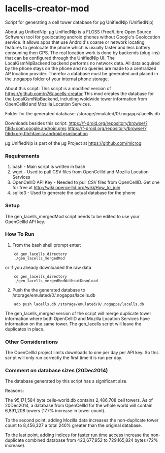 lacells-creator-mod
===================

Script for generating a cell tower database for µg UnifiedNlp (UnifiedNlp)

About µg UnifiedNlp:
µg UnifiedNlp is a FLOSS (Free/Libre Open Source Software) tool for geolocating android phones without Google's Geolocation service. It allows apps that use Android's coarse or network locating features to geolocate the phone which is usually faster and less battery consuming then GPS. 
The real location work is done by backends (plug-ins) that can be configured through the UnifiedNlp UI. 
The LocalGsmNlpBackend backend performs no network data. All data acquired by the phone stays on the phone and no queries are made to a centralized AP location provider.
Therefor a database must be generated and placed in the .nogapps folder of your internal phone storage.

About this script:
This script is a modified version of https://github.com/n76/lacells-creator
This mod creates the database for the LocalGsmNlpBackend, including woldwide tower information from OpenCellId and Mozilla Location Services.

Folder for the generated database: 
/storage/emulated/0/.nogapps/lacells.db

Downloads besides this script:
https://f-droid.org/repository/browse/?fdid=com.google.android.gms
https://f-droid.org/repository/browse/?fdid=org.fitchfamily.android.gsmlocation

µg UnifiedNlp is part of the μg Project at https://github.com/microg 



### Requirements

1. bash - Main script is written in bash
2. wget - Used to pull CSV files from OpenCellId and Mozilla Location Services
3. OpenCellID API Key - Needed to pull CSV files from OpenCellID. Get one for free at http://wiki.opencellid.org/wiki/How_to_join
4. sqlite3 - Used to generate the actual database for the phone

### Setup
The gen_lacells_mergedMod script needs to be edited to use your OpenCellId API key.

### How To Run
1. From the bash shell prompt enter:

```
	cd gen_lacells_directory
	./gen_lacells_mergedMod
```
or if you already downloaded the raw data

```
	cd gen_lacells_directory
	./gen_lacells_mergedModWithoutDownload
```
2. Push the the generated database to /storage/emulated/0/.nogapps/lacells.db
```
	adb push lacells.db /storage/emulated/0/.nogapps/lacells.db
```

The gen_lacells_merged version of the script will merge duplicate tower information where both OpenCellID and Mozilla Location Services have information on the same tower. The gen_lacells script will leave the duplicates in place.

### Other Considerations

The OpenCellId project limits downloads to one per day per API key. So this script will only run correctly the first time it is run per day.

### Comment on database sizes (20Dec2014)
The database generated by this script has a significant size.

Reasons:

The 95,171,584 byte cells-world.db contains 2,486,708 cell towers. As of 20Dec2014, a database from OpenCellId for the whole world will contain 6,891,208 towers (177% increase in tower count).

To the second point, adding Mozilla data increases the non-duplicate tower count to 8,456,327 a total 240% greater than the original database.

To the last point, adding indices for faster run time access increase the non-duplicate combined database from 423,677,952 to 729,165,824 bytes (72% increase).

